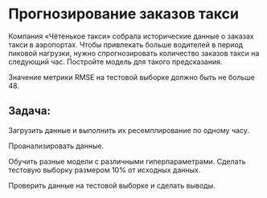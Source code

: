 # Прогнозирование заказов такси
Компания «Чётенькое такси» собрала исторические данные о заказах такси в аэропортах. Чтобы привлекать больше водителей в период пиковой нагрузки, нужно спрогнозировать количество заказов такси на следующий час. Постройте модель для такого предсказания.

Значение метрики RMSE на тестовой выборке должно быть не больше 48.

## Задача:

Загрузить данные и выполнить их ресемплирование по одному часу.

Проанализировать данные.

Обучить разные модели с различными гиперпараметрами. Сделать тестовую выборку размером 10% от исходных данных.

Проверить данные на тестовой выборке и сделать выводы.
